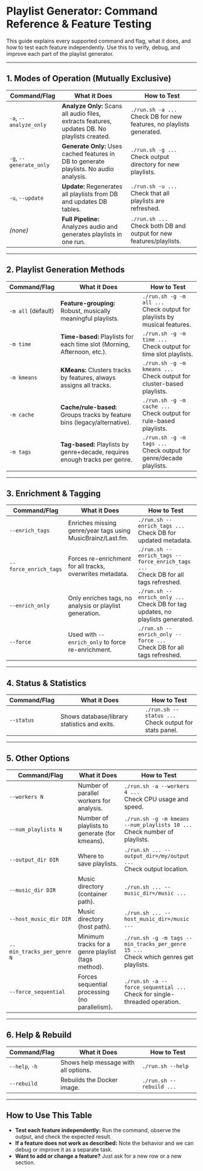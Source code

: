 # Playlist Generator: Command Reference & Feature Testing

This guide explains every supported command and flag, what it does, and how to test each feature independently. Use this to verify, debug, and improve each part of the playlist generator.

---

## 1. Modes of Operation (Mutually Exclusive)

| Command/Flag         | What it Does                                                                 | How to Test |
|----------------------|------------------------------------------------------------------------------|-------------|
| `-a`, `--analyze_only` | **Analyze Only:** Scans all audio files, extracts features, updates DB. No playlists created. | `./run.sh -a ...`<br>Check DB for new features, no playlists generated. |
| `-g`, `--generate_only` | **Generate Only:** Uses cached features in DB to generate playlists. No audio analysis. | `./run.sh -g ...`<br>Check output directory for new playlists. |
| `-u`, `--update`     | **Update:** Regenerates all playlists from DB and updates DB tables.         | `./run.sh -u ...`<br>Check that all playlists are refreshed. |
| *(none)*             | **Full Pipeline:** Analyzes audio and generates playlists in one run.        | `./run.sh ...`<br>Check both DB and output for new features/playlists. |

---

## 2. Playlist Generation Methods

| Command/Flag         | What it Does                                                                 | How to Test |
|----------------------|------------------------------------------------------------------------------|-------------|
| `-m all` (default)   | **Feature-grouping:** Robust, musically meaningful playlists.                | `./run.sh -g -m all ...`<br>Check output for playlists by musical features. |
| `-m time`            | **Time-based:** Playlists for each time slot (Morning, Afternoon, etc.).     | `./run.sh -g -m time ...`<br>Check output for time slot playlists. |
| `-m kmeans`          | **KMeans:** Clusters tracks by features, always assigns all tracks.          | `./run.sh -g -m kmeans ...`<br>Check output for cluster-based playlists. |
| `-m cache`           | **Cache/rule-based:** Groups tracks by feature bins (legacy/alternative).    | `./run.sh -g -m cache ...`<br>Check output for rule-based playlists. |
| `-m tags`            | **Tag-based:** Playlists by genre+decade, requires enough tracks per genre.  | `./run.sh -g -m tags ...`<br>Check output for genre/decade playlists. |

---

## 3. Enrichment & Tagging

| Command/Flag         | What it Does                                                                 | How to Test |
|----------------------|------------------------------------------------------------------------------|-------------|
| `--enrich_tags`      | Enriches missing genre/year tags using MusicBrainz/Last.fm.                  | `./run.sh --enrich_tags ...`<br>Check DB for updated metadata. |
| `--force_enrich_tags`| Forces re-enrichment for all tracks, overwrites metadata.                    | `./run.sh --enrich_tags --force_enrich_tags ...`<br>Check DB for all tags refreshed. |
| `--enrich_only`      | Only enriches tags, no analysis or playlist generation.                      | `./run.sh --enrich_only ...`<br>Check DB for tag updates, no playlists generated. |
| `--force`            | Used with `--enrich_only` to force re-enrichment.                            | `./run.sh --enrich_only --force ...`<br>Check DB for all tags refreshed. |

---

## 4. Status & Statistics

| Command/Flag         | What it Does                                                                 | How to Test |
|----------------------|------------------------------------------------------------------------------|-------------|
| `--status`           | Shows database/library statistics and exits.                                 | `./run.sh --status ...`<br>Check output for stats panel. |

---

## 5. Other Options

| Command/Flag         | What it Does                                                                 | How to Test |
|----------------------|------------------------------------------------------------------------------|-------------|
| `--workers N`        | Number of parallel workers for analysis.                                     | `./run.sh -a --workers 4 ...`<br>Check CPU usage and speed. |
| `--num_playlists N`  | Number of playlists to generate (for kmeans).                               | `./run.sh -g -m kmeans --num_playlists 10 ...`<br>Check number of playlists. |
| `--output_dir DIR`   | Where to save playlists.                                                     | `./run.sh ... --output_dir=/my/output ...`<br>Check output location. |
| `--music_dir DIR`    | Music directory (container path).                                            | `./run.sh ... --music_dir=/music ...` |
| `--host_music_dir DIR` | Music directory (host path).                                               | `./run.sh ... --host_music_dir=/music ...` |
| `--min_tracks_per_genre N` | Minimum tracks for a genre playlist (tags method).                    | `./run.sh -g -m tags --min_tracks_per_genre 15 ...`<br>Check which genres get playlists. |
| `--force_sequential` | Forces sequential processing (no parallelism).                              | `./run.sh -a --force_sequential ...`<br>Check for single-threaded operation. |

---

## 6. Help & Rebuild

| Command/Flag         | What it Does                                                                 | How to Test |
|----------------------|------------------------------------------------------------------------------|-------------|
| `--help`, `-h`       | Shows help message with all options.                                         | `./run.sh --help` |
| `--rebuild`          | Rebuilds the Docker image.                                                   | `./run.sh --rebuild ...` |

---

## How to Use This Table

- **Test each feature independently:** Run the command, observe the output, and check the expected result.
- **If a feature does not work as described:** Note the behavior and we can debug or improve it as a separate task.
- **Want to add or change a feature?** Just ask for a new row or a new section. 